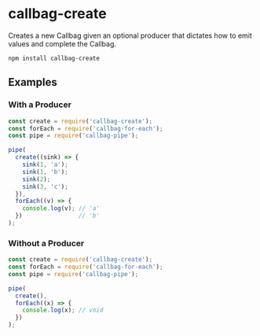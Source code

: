 # callbag-create

Creates a new Callbag given an optional producer that dictates how to emit values and complete the Callbag.

`npm install callbag-create`

## Examples

### With a Producer

```js
const create = require('callbag-create');
const forEach = require('callbag-for-each');
const pipe = require('callbag-pipe');

pipe(
  create((sink) => {
    sink(1, 'a');
    sink(1, 'b');
    sink(2);
    sink(3, 'c');
  }),
  forEach((v) => {
    console.log(v); // 'a'
  })                // 'b'
);
```

### Without a Producer

```js
const create = require('callbag-create');
const forEach = require('callbag-for-each');
const pipe = require('callbag-pipe');

pipe(
  create(),
  forEach((x) => {
    console.log(x); // void
  })
);
```